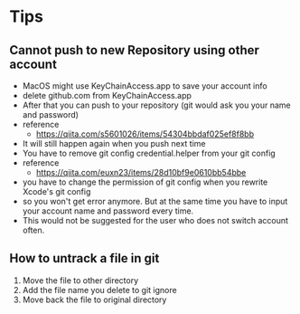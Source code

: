 # Tips
## Cannot push to new Repository using other account
- MacOS might use KeyChainAccess.app to save your account info
- delete github.com from KeyChainAccess.app
- After that you can push to your repository (git would ask you your name and password)
- reference
    - https://qiita.com/s5601026/items/54304bbdaf025ef8f8bb
- It will still happen again when you push next time
- You have to remove git config credential.helper from your git config
- reference
    - https://qiita.com/euxn23/items/28d10bf9e0610bb54bbe
- you have to change the permission of git config when you rewrite Xcode's git config
- so you won't get error anymore. But at the same time you have to input your account name and password every time. 
- This would not be suggested for the user who does not switch account often.

## How to untrack a file in git
1. Move the file to other directory
1. Add the file name you delete to git ignore
1. Move back the file to original directory